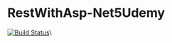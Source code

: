 # RestWithAsp-Net5Udemy

[![Build Status](https://travis-ci.org/Lipeeeh14/RestWithAsp-Net5Udemy.svg?branch=main)](https://travis-ci.org/Lipeeeh14/RestWithAsp-Net5Udemy)\